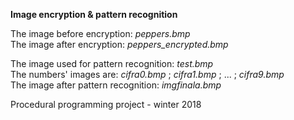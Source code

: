 <b>Image encryption & pattern recognition</b>

The image before encryption: <i>peppers.bmp</i><br/>
The image after encryption: <i>peppers_encrypted.bmp</i>

The image used for pattern recognition: <i>test.bmp</i><br/>
The numbers' images are: <i>cifra0.bmp</i> ; <i>cifra1.bmp</i> ; ... ; <i>cifra9.bmp</i><br/>
The image after pattern recognition: <i>imgfinala.bmp</i>

Procedural programming project - winter 2018
